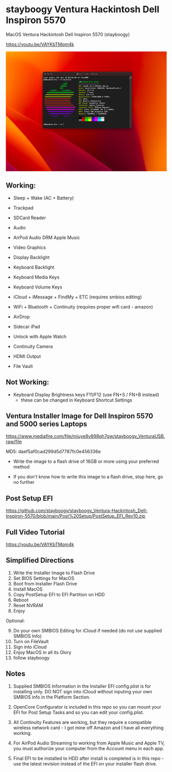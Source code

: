 # stayboogy Ventura Hackintosh Dell Inspiron 5570

MacOS Ventura Hackintosh Dell Inspiron 5570 (stayboogy)

https://youtu.be/VAYKbTMqm4k

![App Screenshot](https://github.com/stayboogy/stayboogy_Ventura-Hackintosh_Dell-Inspiron-5570/blob/main/neofetch_SystemInfo.png)

## Working:

- Sleep + Wake (AC + Battery)

- Trackpad
- SDCard Reader
- Audio
- AirPod Audio DRM Apple Music
- Video Graphics
- Display Backlight
- Keyboard Backlight
- Keyboard Media Keys
- Keyboard Volume Keys
- iCloud + iMessage + FindMy + ETC (requires smbios editing)
- WiFi + Bluetooth + Continuity (requires proper wifi card - amazon)
- AirDrop
- Sidecar iPad
- Unlock with Apple Watch
- Continuity Camera
- HDMI Output
- File Vault

## Not Working:

- Keyboard Display Brightness keys F11/F12 (use FN+S / FN+B instead)
  - these can be changed in Keyboard Shortcut Settings

## Ventura Installer Image for Dell Inspiron 5570 and 5000 series Laptops

https://www.mediafire.com/file/miuye8v898qh7gw/stayboogy_VenturaUSB.raw/file

MD5: daef5af0cad299d5d7787fc0e456336e

- Write the image to a flash drive of 16GB or more using your preferred method

- If you don't know how to write this image to a flash drive, stop here, go no further

## Post Setup EFI

https://github.com/stayboogy/stayboogy_Ventura-Hackintosh_Dell-Inspiron-5570/blob/main/Post%20Setup/PostSetup_EFI_Rev10.zip

## Full Video Tutorial

https://youtu.be/VAYKbTMqm4k

## Simplified Directions

1) Write the Installer Image to Flash Drive
2) Set BIOS Settings for MacOS
3) Boot from Installer Flash Drive
4) Install MacOS
5) Copy PostSetup EFI to EFI Partition on HDD
6) Reboot
7) Reset NVRAM
8) Enjoy

Optional:

9) Do your own SMBIOS Editing for iCloud if needed (do not use supplied SMBIOS Info)
10) Turn on FileVault
11) Sign into iCloud
12) Enjoy MacOS in all its Glory
13) follow stayboogy

## Notes

1) Supplied SMBIOS Information in the Installer EFI config.plist is for installing only.  DO NOT sign into iCloud without inputing your own SMBIOS info in the Platform Section.

2) OpenCore Configurator is included in this repo so you can mount your EFI for Post Setup Tasks and so you can edit your config.plist.

3) All Continuity Features are working, but they require a compatible wireless network card - I got mine off Amazon and I have all everything working.

4) For AirPod Audio Streaming to working from Apple Music and Apple TV, you must authorize your computer from the Account menu in each app.

5) Final EFI to be installed to HDD after install is completed is in this repo - use the latest revision instead of the EFI on your installer flash drive.
